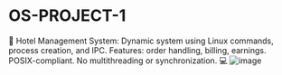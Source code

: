 # OS-PROJECT-1
🏨 Hotel Management System: Dynamic system using Linux commands, process creation, and IPC. Features: order handling, billing, earnings. POSIX-compliant. No multithreading or synchronization. 💻
![image](https://github.com/Saicharan-2004/OS-PROJECT-1/assets/117593746/8f6b0cb5-24dc-4cb8-b4ca-9980d93a4a09)
